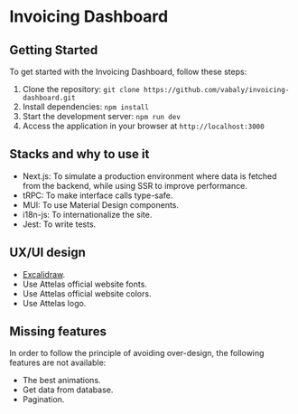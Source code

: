 # Invoicing Dashboard

## Getting Started

To get started with the Invoicing Dashboard, follow these steps:

1. Clone the repository: `git clone https://github.com/vabaly/invoicing-dashboard.git`
2. Install dependencies: `npm install`
3. Start the development server: `npm run dev`
4. Access the application in your browser at `http://localhost:3000`

## Stacks and why to use it

- Next.js: To simulate a production environment where data is fetched from the backend, while using SSR to improve performance.
- tRPC: To make interface calls type-safe.
- MUI: To use Material Design components.
- i18n-js: To internationalize the site.
- Jest: To write tests.

## UX/UI design

- [Excalidraw](https://excalidraw.com/#room=a0be4bc704a784b75250,OPUSCK9wMd_kHUW-u_-vfg).
- Use Attelas official website fonts.
- Use Attelas official website colors.
- Use Attelas logo.

## Missing features

In order to follow the principle of avoiding over-design, the following features are not available:

- The best animations.
- Get data from database.
- Pagination.
